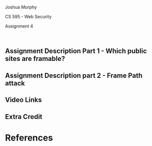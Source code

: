 Joshua Murphy

CS 595 - Web Security

Assignment 4 

<br/>

## Assignment Description Part 1 - Which public sites are framable?




## Assignment Description part 2 - Frame Path attack



## Video Links




## Extra Credit






# References

